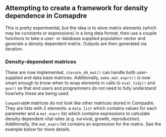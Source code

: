
Attempting to create a framework for density dependence in Comapdre
-------------------------------------------------------------------

This is pretty experimental, but the idea is to store matrix elements (which may be constants *or* expressions) in a long data format, then use a couple functions to take a user- or database supplied population vector and generate a density dependent matrix. Outputs are then generated via iteration.

### Density-dependent matrices

These are now implemented. `iterate_dd_mat()` can handle both user-supplied and data base matrices. Additionally, `make_mat_exprs()` is now smart enough to know when to wrap elements in calls to `eval_tidy()` and `quo()` so that end users and programmers do not need to fully understand how/why these are being used.

`CompadreDDM` matrices do not look like other matrices stored in Compadre. They are lists with 2 elements: a `data_list` which contains values for each parameter and a `mat_exprs` list which contains expressions to calculate density dependent vital rates (e.g. survival, growth, reproduction). Additionally, the `mat_exprs` list contains an expression for the matrix. See the example below for more details.
